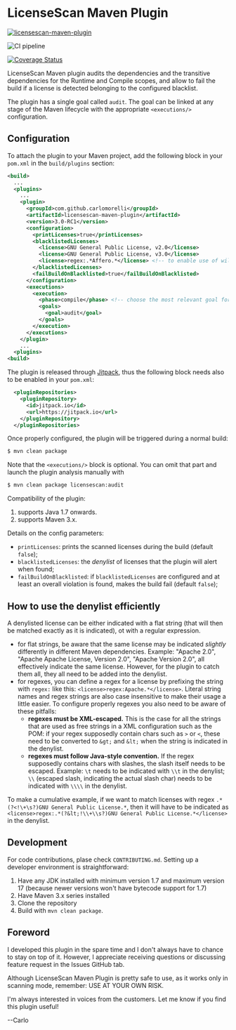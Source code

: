 # LicenseScan Maven Plugin

[![licensescan-maven-plugin](https://jitpack.io/v/carlomorelli/licensescan-maven-plugin.svg)](https://jitpack.io/#carlomorelli/licensescan-maven-plugin)

![CI pipeline](https://github.com/carlomorelli/licensescan-maven-plugin/actions/workflows/maven.yml/badge.svg)

[![Coverage Status](https://coveralls.io/repos/github/carlomorelli/licensescan-maven-plugin/badge.svg?branch=master)](https://coveralls.io/github/carlomorelli/licensescan-maven-plugin?branch=master)



LicenseScan Maven plugin audits the dependencies and the transitive dependencies for the Runtime and Compile scopes,
and allow to fail the build if a license is detected belonging to the configured blacklist.

The plugin has a single goal called `audit`. The goal can be linked at any stage of the Maven lifecycle with the appropriate `<executions/>` configuration.

## Configuration
To attach the plugin to your Maven project, add the following block in your `pom.xml` in the `build/plugins` section:
```xml
<build>
  ...
  <plugins>
    ...
    <plugin>
      <groupId>com.github.carlomorelli</groupId>
      <artifactId>licensescan-maven-plugin</artifactId>
      <version>3.0-RC1</version>
      <configuration>
        <printLicenses>true</printLicenses>
        <blacklistedLicenses>
          <license>GNU General Public License, v2.0</license>
          <license>GNU General Public License, v3.0</license>
          <license>regex:.*Affero.*</license> <!-- to enable use of wildcards, use string prefix 'regex:' -->
        </blacklistedLicenses>
        <failBuildOnBlacklisted>true</failBuildOnBlacklisted>
      </configuration>
      <executions>
        <execution>
          <phase>compile</phase> <!-- choose the most relevant goal for your pipeline, e.g. 'compile', 'test' or 'deploy' -->
          <goals>
            <goal>audit</goal>
          </goals>
        </execution>
      </executions>
    </plugin>
    ...
  <plugins>
<build>
```
The plugin is released through [Jitpack](https://jitpack.io), thus the following block needs also to be enabled in your `pom.xml`:
```xml
  <pluginRepositories>
    <pluginRepository>
      <id>jitpack.io</id>
      <url>https://jitpack.io</url>
    </pluginRepository>
  </pluginRepositories>
```

Once properly configured, the plugin will be triggered during a normal build:
```bash
$ mvn clean package
```
Note that the `<executions/>` block is optional. You can omit that part and launch the plugin analysis manually with
```bash
$ mvn clean package licensescan:audit
```

Compatibility of the plugin:
1. supports Java 1.7 onwards.
2. supports Maven 3.x.


Details on the config parameters:
* `printLicenses`: prints the scanned licenses during the build (default `false`);
* `blacklistedLicenses`: the _denylist_ of licenses that the plugin will alert when found;
* `failBuildOnBlacklisted`: if `blacklistedLicenses` are configured and at least an overall violation is found, makes the build fail (default `false`);

## How to use the denylist efficiently
A denylisted license can be either indicated with a flat string (that will then be matched exactly as it is indicated), ot with a regular expression.
* for flat strings, be aware that the same license may be indicated _slightly_ differently in different Maven dependencies. Example: "Apache 2.0", "Apache Apache License, Version 2.0", "Apache Version 2.0", all effectively indicate the same license. However, for the plugin to catch them all, they all need to be added into the denylist.
* for regexes, you can define a regex for a license by prefixing the string with `regex:` like this:
`<license>regex:Apache.*</license>`. Literal string names and regex strings are also case insensitive to make their usage a little easier. To configure properly regexes you also need to be aware of these pitfalls:
  * **regexes must be XML-escaped.** This is the case for all the strings that are used as free strings in a XML configuration such as the POM: if your regex supposedly contain chars such as `>` or `<`, these need to be converted to `&gt;` and `&lt;` when the string is indicated in the denylist. 
   * **regexes must follow Java-style convention.** If the regex supposedly contains chars with slashes, the slash itself needs to be escaped. Example: `\t` needs to be indicated with `\\t` in the denylist; `\\` (escaped slash, indicating the actual slash char) needs to be indicated with `\\\\` in the denylist.

 To make a cumulative example, if we want to match licenses with regex `.*(?<!\+\s?)GNU General Public License.*`, then it will have to be indicated as `<license>regex:.*(?&lt;!\\+\\s?)GNU General Public License.*</license>` in the denylist.

## Development
For code contributions, plase check `CONTRIBUTING.md`. Setting up a developer environment is straightforward:
1. Have any JDK installed with minimum version 1.7 and maximum version 17 (because newer versions won't have bytecode support for 1.7)
2. Have Maven 3.x series installed
3. Clone the repository
4. Build with `mvn clean package`.

## Foreword

I developed this plugin in the spare time and I don't always have to chance to stay on top of it. However, I appreciate receiving questions or discussing feature request in the Issues GitHub tab.

Although LicenseScan Maven Plugin is pretty safe to use, as it works only in scanning mode, remember: USE AT YOUR OWN RISK.

I'm always interested in voices from the customers.
Let me know if you find this plugin useful! 

--Carlo
